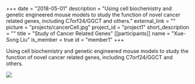 +++
date = "2018-05-01"
description = "Using cell biochemistry and genetic engineered mouse models to study the function of novel cancer related genes, including C7orf24/GGCT and others."
external_link = ""
picture = "projects/cancerCell.jpg"
project_id = "project1"
short_description = ""
title = "Study of Cancer Related Genes"
[[participants]]
    name = "Xue-Song Liu"
    is_member = true
    id = "member1"
+++


Using cell biochemistry and genetic engineered mouse models to study the function of novel cancer related genes, including C7orf24/GGCT and others.

![](/img/projects/cancerCell.jpg)